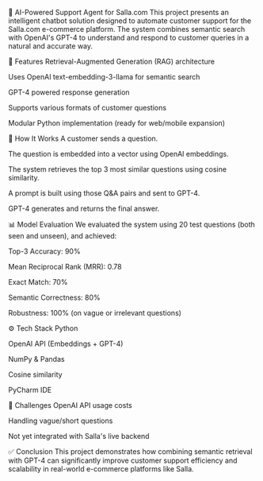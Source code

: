 🤖 AI-Powered Support Agent for Salla.com
This project presents an intelligent chatbot solution designed to automate customer support for the Salla.com e-commerce platform. The system combines semantic search with OpenAI's GPT-4 to understand and respond to customer queries in a natural and accurate way.

🚀 Features
Retrieval-Augmented Generation (RAG) architecture

Uses OpenAI text-embedding-3-llama for semantic search

GPT-4 powered response generation

Supports various formats of customer questions

Modular Python implementation (ready for web/mobile expansion)

🧠 How It Works
A customer sends a question.

The question is embedded into a vector using OpenAI embeddings.

The system retrieves the top 3 most similar questions using cosine similarity.

A prompt is built using those Q&A pairs and sent to GPT-4.

GPT-4 generates and returns the final answer.

📊 Model Evaluation
We evaluated the system using 20 test questions (both seen and unseen), and achieved:

Top-3 Accuracy: 90%

Mean Reciprocal Rank (MRR): 0.78

Exact Match: 70%

Semantic Correctness: 80%

Robustness: 100% (on vague or irrelevant questions)

⚙️ Tech Stack
Python

OpenAI API (Embeddings + GPT-4)

NumPy & Pandas

Cosine similarity

PyCharm IDE

📌 Challenges
OpenAI API usage costs

Handling vague/short questions

Not yet integrated with Salla's live backend

✅ Conclusion
This project demonstrates how combining semantic retrieval with GPT-4 can significantly improve customer support efficiency and scalability in real-world e-commerce platforms like Salla.

